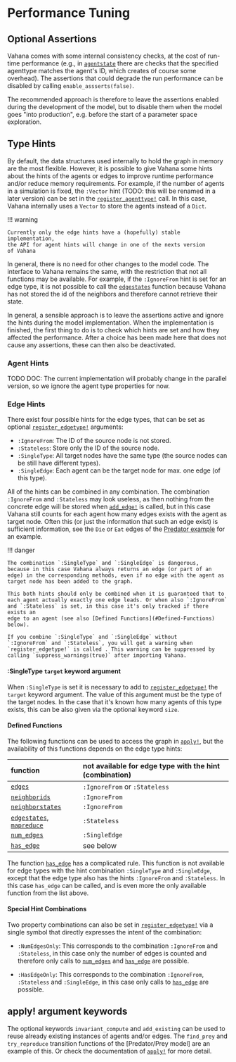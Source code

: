 # Performance Tuning

## Optional Assertions

Vahana comes with some internal consistency checks, at the cost of
run-time performance (e.g., in [`agentstate`](@ref) there are checks
that the specified agenttype matches the agent's ID, which creates of
course some overhead). The assertions that could degrade the run
performance can be disabled by calling `enable_assserts(false)`.

The recommended approach is therefore to leave the assertions enabled
during the development of the model, but to disable them when the
model goes "into production", e.g. before the start of a parameter
space exploration. 

## Type Hints

By default, the data structures used internally to hold the graph in
memory are the most flexible. However, it is possible to give Vahana
some hints about the hints of the agents or edges to improve
runtime performance and/or reduce memory requirements. For example, if
the number of agents in a simulation is fixed, the `:Vector` hint
(TODO: this will be renamed in a later version) can be set in the
[`register_agenttype!`](@ref) call. In this case, Vahana internally uses a
`Vector` to store the agents instead of a `Dict`.

!!! warning

	Currently only the edge hints have a (hopefully) stable implementation,
	the API for agent hints will change in one of the nexts version
	of Vahana

In general, there is no need for other changes to the model code. The
interface to Vahana remains the same, with the restriction that not
all functions may be available. For example, if the `:IgnoreFrom`
hint is set for an edge type, it is not possible to call the
[`edgestates`](@ref) function because Vahana has not stored the id
of the neighbors and therefore cannot retrieve their state.

In general, a sensible approach is to leave the assertions active and
ignore the hints during the model implementation. When the
implementation is finished, the first thing to do is to check which
hints are set and how they affected the performance. After a choice
has been made here that does not cause any assertions, these can then
also be deactivated.

### Agent Hints

TODO DOC: The current implementation will probably change in the parallel
version, so we ignore the agent type properties for now.

### Edge Hints

There exist four possible hints for the edge types, that can be 
set as optional [`register_edgetype!`](@ref) arguments:

- `:IgnoreFrom`: The ID of the source node is not stored. 
- `:Stateless`: Store only the ID of the source node. 
- `:SingleType`: All target nodes have the same type (the source nodes can be still have different types).
- `:SingleEdge`: Each agent can be the target node for max. one edge (of
  this type).

All of the hints can be combined in any combination. The combination
`:IgnoreFrom` and `:Stateless` may look useless, as then nothing from
the concrete edge will be stored when [`add_edge!`](@ref) is called,
but in this case Vahana still counts for each agent how many edges
exists with the agent as target node. Often this (or just the
information that such an edge exist) is sufficient information, see
the `Die` or `Eat` edges of the [Predator example](predator.md) for an
example.

!!! danger

	The combination `:SingleType` and `:SingleEdge` is dangerous,
	because in this case Vahana always returns an edge (or part of an
	edge) in the corresponding methods, even if no edge with the agent as
	target node has been added to the graph.
	
	This both hints should only be combined when it is guaranteed that to
	each agent actually exactly one edge leads. Or when also `:IgnoreFrom`
	and `:Stateless` is set, in this case it's only tracked if there exists an
	edge to an agent (see also [Defined Functions](#Defined-Functions) below).
	
	If you combine `:SingleType` and `:SingleEdge` without
	`:IgnoreFrom` and `:Stateless`, you will get a warning when
	`register_edgetype!` is called . This warning can be suppressed by
	calling `suppress_warnings(true)` after importing Vahana.

#### :SingleType `target` keyword argument 

When `:SingleType` is set it is necessary to add to
[`register_edgetype!`](@ref) the `target` keyword argument. The value of
this argument must be the type of the target nodes. In the case that
it's known how many agents of this type exists, this can be also given
via the optional keyword `size`.

#### Defined Functions

The following functions can be used to access the graph in
[`apply!`](@ref), but the availability of this functions
depends on the edge type hints:

| function                                  | not available for edge type with the hint (combination) |
|:------------------------------------------|:---------------------------------------------------------|
| [`edges`](@ref)                        | `:IgnoreFrom` or `:Stateless`                            |
| [`neighborids`](@ref)                     | `:IgnoreFrom`                                            |
| [`neighborstates`](@ref)                  | `:IgnoreFrom`                            |
| [`edgestates`](@ref), [`mapreduce`](@ref) | `:Stateless`                                             |
| [`num_edges`](@ref)                   | `:SingleEdge`                                            |
| [`has_edge`](@ref)                    | see below                                                |

The function [`has_edge`](@ref) has a complicated rule. This
function is not available for edge types with the hint combination
`:SingleType` and `:SingleEdge`, except that the edge type also
has the hints `:IgnoreFrom` and `:Stateless`. In this case
`has_edge` can be called, and is even more the only available
function from the list above.

#### Special Hint Combinations

Two property combinations can also be set in
[`register_edgetype!`](@ref) via a single symbol that directly
expresses the intent of the combination:

- `:NumEdgesOnly`: This corresponds to the combination `:IgnoreFrom`
  and `:Stateless`, in this case only the number of edges is counted
  and therefore only calls to [`num_edges`](@ref) and
  [`has_edge`](@ref) are possible.

- `:HasEdgeOnly`: This corresponds to the combination `:IgnoreFrom`,
  `:Stateless` and `:SingleEdge`, in this case only calls to
  [`has_edge`](@ref) are possible.


## apply! argument keywords

The optional keywords `invariant_compute` and `add_existing` can be
used to reuse already existing instances of agents and/or edges. The
`find_prey` and `try_reproduce` transition functions of the
[Predator/Prey model] are an example of this. Or check the
documentation of [`apply!`](@ref) for more detail.
